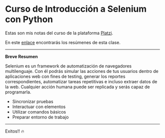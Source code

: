 # Curso de Introducción a Selenium con Python

Estas son mis notas del curso de la plataforma [Platzi](https://platzi.com/cursos/intro-selenium/).

En este [enlace](https://docs.google.com/document/d/1opeTnOY65KMb2qHWHjgPjswVeWEvRRyws8oxN2RuDiE/edit?usp=sharing) encontrarás los resúmenes de esta clase.

-------------------
**Breve Resumen**

Selenium es un framework de automatización de navegadores multilenguaje. Con él podrás simular las acciones de tus usuarios dentro de aplicaciones web con fines de testing, generar los reportes correspondientes, automatizar tareas repetitivas e incluso extraer datos de la web. Cualquier acción humana puede ser replicada y serás capaz de programarla.

- Sincronizar pruebas
- Interactuar con elementos
- Utilizar comandos básicos
- Preparar entorno de trabajo
--------------------

Exitos!! 🔥